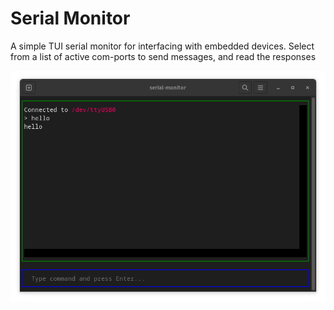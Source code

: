 # Serial Monitor

A simple TUI serial monitor for interfacing with embedded devices.
Select from a list of active com-ports to send messages, and read the responses

![Monitor](docs/monitor.png)
